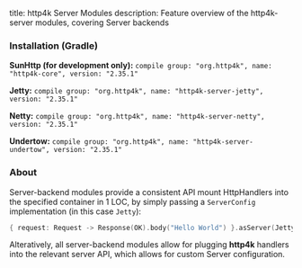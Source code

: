 title: http4k Server Modules
description: Feature overview of the http4k-server modules, covering Server backends

### Installation (Gradle)
**SunHttp (for development only):** ```compile group: "org.http4k", name: "http4k-core", version: "2.35.1"```

**Jetty:** ```compile group: "org.http4k", name: "http4k-server-jetty", version: "2.35.1"```

**Netty:** ```compile group: "org.http4k", name: "http4k-server-netty", version: "2.35.1"```

**Undertow:** ```compile group: "org.http4k", name: "http4k-server-undertow", version: "2.35.1"```

### About
Server-backend modules provide a consistent API mount HttpHandlers into the specified container in 1 LOC, by simply passing a `ServerConfig` implementation (in this case `Jetty`):

```kotlin
{ request: Request -> Response(OK).body("Hello World") }.asServer(Jetty(8000)).start().block()
```
Alteratively, all server-backend modules allow for plugging **http4k** handlers into the relevant server API, which allows for custom Server configuration.
